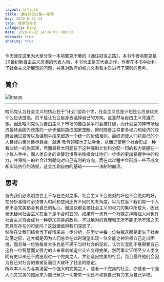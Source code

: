 ```yaml
---
layout: article
title: 通往奴役之路——推荐
key: 2020-6-22-14
tags: 程序员与书
category: blog
date: 2020-6-22 14:06:00 +08:00
mermaid: true
sharing: true
---
```

今天我在这里为大家分享一本哈耶克所著的《通往奴役之路》，本书作者哈耶克是20世纪新自由主义思潮的代表人物，本书也正是其代表之作，作者在本书中批判了社会主义所展现的问题，并且对政府的权力义务和本质进行了深刻的思考。
<!--more-->
## 简介

[![Image](https://s1.ax1x.com/2020/06/22/NGyyct.png)](https://book.douban.com/subject/1077528/)  

------------------------------------------------------------------------------------------------  

哈耶克认为社会主义的核心在于“计划”这两个字，社会主义总是计划是么应该优先什么应该提倡，而不是让社会自身去选择自己的方向。这显然与自由主义背道而驰，因此哈耶克认为自由主义下市场的自由竞争将会被打破，而计划型的非市场经济最终会因为政策的一步步偏斜造成国家垄断，同时随着主导更多权力和经济的政府会通过宣传以及强制手段来塑造一个统一的价值准则，最终迫使人们将自己的个人目标向集体目标靠拢，就连
教育领域也无法幸免，从而迫使整个社会形成一种看似统一的伪真理，然而最巨大问题在于这种强制计划和分配一切的权力掌握在一小群人手中，而人类自身的贪婪恐惧等劣性根会让他们一步步的更加紧握手中的权力，并将统一的社会计划朝向对自己有利的方向，而在此过程中会形成一些不成文却实际执行的法规，这会加剧自由的基础————法制的崩溃。

## 思考
首先我们必须明白世上不存在绝对之事，社会主义不会绝对的坏也不会绝对的好，在分析事情时必须带入时间和空间还有不同的思考角度，以为在当下我们每一个人都不会完美都会有自己的私心，而这些都会被社会主义的权力的集中所放大，因此毫无疑问社会主义在当下是不合时宜的，如果有一天有一个万能之神降临人间也许社会主义将会成为一种更加完美的政体，不过绝对的真理和无所不能无所不知之无究竟有存在的可能吗？这就很值得我们深思了。  
然后在让我们结合当下疫情来进一步分析，在历史中每一位独裁这都是诞生于社会动荡之际，这大概是因为人们总会在此时渴望出现一位全能之神带领自己走出困境，而且每一位独裁者大多也是不满于当时社会的现状，认为它混乱不堪需要自己这样一位智慧而又强力的人来重新塑造它让它变得完美，然而事实证明至少人类文明有史以来还不成出现过一个完美之人，并创造出完美的社会，而且最终他们会因为自己对社会的重塑反而巨大破坏了社会的稳定。  
所以本人认为与其渴望一个强大的完美之人，或者一个完美的社会，亦或者一个强大而又完美的国家来为自己解决一切带来一切还不如靠自己努力来为自己争取。
